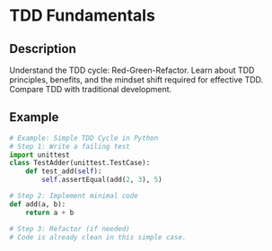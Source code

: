# TDD Fundamentals

## Description
Understand the TDD cycle: Red-Green-Refactor. Learn about TDD principles, benefits, and the mindset shift required for effective TDD. Compare TDD with traditional development.

## Example
```python
# Example: Simple TDD Cycle in Python
# Step 1: Write a failing test
import unittest
class TestAdder(unittest.TestCase):
    def test_add(self):
        self.assertEqual(add(2, 3), 5)

# Step 2: Implement minimal code
def add(a, b):
    return a + b

# Step 3: Refactor (if needed)
# Code is already clean in this simple case.
```

